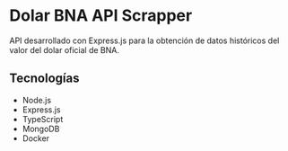 # Dolar BNA API Scrapper

API desarrollado con Express.js para la obtención de datos históricos del valor del dolar oficial de BNA.

## Tecnologías

- Node.js
- Express.js
- TypeScript
- MongoDB
- Docker
